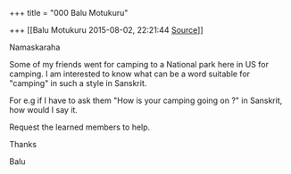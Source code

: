 +++
title = "000 Balu Motukuru"

+++
[[Balu Motukuru	2015-08-02, 22:21:44 [Source](https://groups.google.com/g/samskrita/c/NwfTB6AMWmM)]]



Namaskaraha

  

Some of my friends went for camping to a National park here in US for camping. I am interested to know what can be a word suitable for "camping" in such a style in Sanskrit.

For e.g if I have to ask them "How is your camping going on ?" in Sanskrit, how would I say it.

Request the learned members to help.

  

Thanks

Balu

